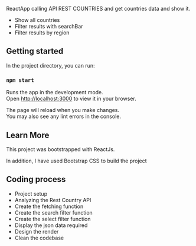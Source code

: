 ReactApp calling API REST COUNTRIES and get countries data and show it.

- Show all countries
- Filter results with searchBar
- Filter results by region


## Getting started

In the project directory, you can run:

### `npm start`

Runs the app in the development mode.\
Open [http://localhost:3000](http://localhost:3000) to view it in your browser.

The page will reload when you make changes.\
You may also see any lint errors in the console.

## Learn More

This project was bootstrapped with ReactJs.

In addition, I have used Bootstrap CSS to build the project

## Coding process

- Project setup
- Analyzing the Rest Country API
- Create the fetching function
- Create the search filter function
- Create the select filter function
- Display the json data required
- Design the render
- Clean the codebase